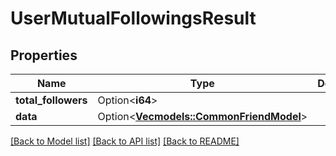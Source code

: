 # UserMutualFollowingsResult

## Properties

Name | Type | Description | Notes
------------ | ------------- | ------------- | -------------
**total_followers** | Option<**i64**> |  | [optional]
**data** | Option<[**Vec<models::CommonFriendModel>**](CommonFriendModel.md)> |  | [optional]

[[Back to Model list]](../README.md#documentation-for-models) [[Back to API list]](../README.md#documentation-for-api-endpoints) [[Back to README]](../README.md)


